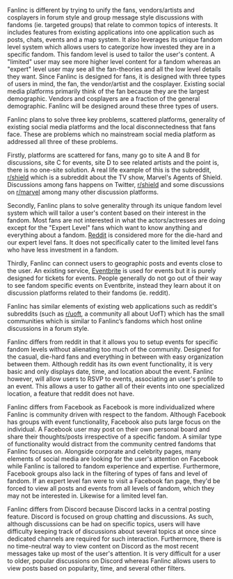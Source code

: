 Fanlinc is different by trying to unify the fans, vendors/artists and cosplayers in forum style and group message style discussions with fandoms (ie. targeted groups) that relate to common topics of interests. It includes features from existing applications into one application such as posts, chats, events and a map system. It also leverages its unique fandom level system which allows users to categorize how invested they are in a specific fandom. This fandom level is used to tailor the user's content. A "limited" user may see more higher level content for a fandom whereas an "expert" level user may see all the fan-theories and all the low level details they want. Since Fanlinc is designed for fans, it is designed with three types of users in mind, the fan, the vendor/artist and the cosplayer. Existing social media platforms primarily think of the fan because they are the largest demographic. Vendors and cosplayers are a fraction of the general demographic. Fanlinc will be designed around these three types of users.

Fanlinc plans to solve three key problems, scattered platforms, generality of existing social media platforms and the local disconnectedness that fans face. These are problems which no mainstream social media platform as addressed all three of these problems.

Firstly, platforms are scattered for fans, many go to site A and B for discussions, site C for events, site D to see related artists and the point is, there is no one-site solution. A real life example of this is the subreddit, [r/shield](https://www.reddit.com/r/shield/) which is a subreddit about the TV show, Marvel's Agents of Shield. Discussions among fans happens on Twitter, [r/shield](https://www.reddit.com/r/shield/) and some discussions on [r/marvel](https://www.reddit.com/r/marvel/) among many other discussion platforms.

Secondly, Fanlinc plans to solve generality through its unique fandom level system which will tailor a user's content based on their interest in the fandom. Most fans are not interested in what the actors/actresses are doing except for the "Expert Level" fans which want to know anything and everything about a fandom. [Reddit](https://www.reddit.com/) is considered more for the die-hard and our expert level fans. It does not specifically cater to the limited level fans who have less investment in a fandom.

Thirdly, Fanlinc can connect users to geographic posts and events close to the user. An existing service, [Eventbrite](https://www.eventbrite.ca/) is used for events but it is purely designed for tickets for events. People generally do not go out of their way to see fandom specific events on Eventbrite, instead they learn about it on discussion platforms related to their fandoms (ie. reddit).

Fanlinc has similar elements of existing web applications such as reddit's subreddits (such as [r/uoft](https://www.reddit.com/r/uoft), a community all about UofT) which has the small communities which is similar to Fanlinc’s fandoms which host online discussions in a forum style.  

Fanlinc differs from reddit in that it allows you to setup events for specific fandom levels without alienating too much of the community. Designed for the casual, die-hard fans and everything in between with easy organization between them. Although reddit has its own event functionality, it is very basic and only displays date, time, and location about the event. Fanlinc however, will allow users to RSVP to events, associating an user's profile to an event. This allows a user to gather all of their events into one specialized location, a feature that reddit does not have.

Fanlinc differs from Facebook as Facebook is more individualized where Fanlinc is community driven with respect to the fandom. Although Facebook has groups with event functionality, Facebook also puts large focus on the individual. A Facebook user may post on their own personal board and share their thoughts/posts irrespective of a specific fandom. A similar type of functionality would distract from the community centred fandoms that Fanlinc focuses on. Alongside corporate and celebrity pages, many elements of social media are looking for the user's attention on Facebook while Fanlinc is tailored to fandom experience and expertise. Furthermore, Facebook groups also lack in the filtering of types of fans and level of fandom. If an expert level fan were to visit a Facebook fan page, they'd be forced to view all posts and events from all levels of fandom, which they may not be interested in. Likewise for a limited level fan.

Fanlinc differs from Discord because Discord lacks in a central posting feature. Discord is focused on group chatting and discussions. As such, although discussions can be had on specific topics, users will have difficulty keeping track of discussions about several topics at once since dedicated channels are required for such interaction. Furthermore, there is no time-neutral way to view content on Discord as the most recent messages take up most of the user's attention. It is very difficult for a user to older, popular discussions on Discord whereas Fanlinc allows users to view posts based on popularity, time, and several other filters.
